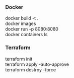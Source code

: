 ### Docker

docker build -t <image-name> .\
docker images\
docker run -p 8080:8080 <image-name>\
docker containers ls


### Terraform

terraform init\
terraform apply -auto-approve\
terraform destroy -force
